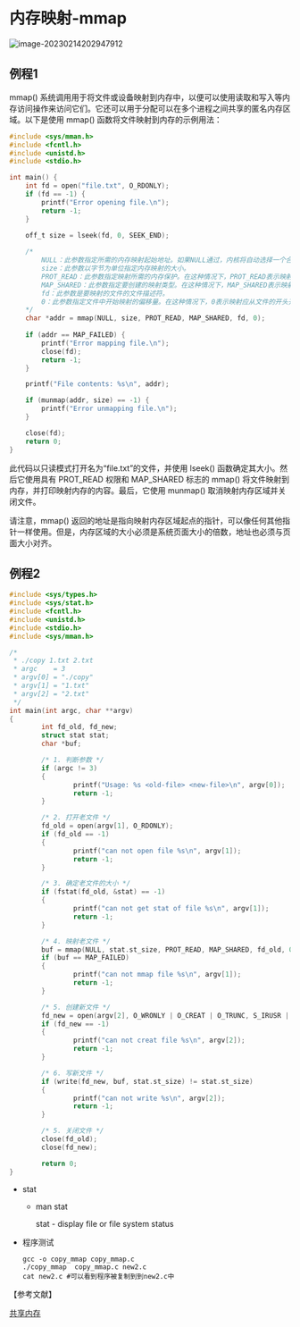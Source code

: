 # 内存映射-mmap

![image-20230214202947912](https://pic-1304959529.cos.ap-guangzhou.myqcloud.com/DB/image-20230214202947912.png)

## 例程1

mmap() 系统调用用于将文件或设备映射到内存中，以便可以使用读取和写入等内存访问操作来访问它们。它还可以用于分配可以在多个进程之间共享的匿名内存区域。以下是使用 mmap() 函数将文件映射到内存的示例用法：

```c
#include <sys/mman.h>
#include <fcntl.h>
#include <unistd.h>
#include <stdio.h>

int main() {
    int fd = open("file.txt", O_RDONLY);
    if (fd == -1) {
        printf("Error opening file.\n");
        return -1;
    }

    off_t size = lseek(fd, 0, SEEK_END);
    
    /*
    	NULL：此参数指定所需的内存映射起始地址。如果NULL通过，内核将自动选择一个合适的地址。
    	size：此参数以字节为单位指定内存映射的大小。
    	PROT_READ：此参数指定映射所需的内存保护。在这种情况下，PROT_READ表示映射应该是只读的。
    	MAP_SHARED：此参数指定要创建的映射类型。在这种情况下，MAP_SHARED表示映射应该与也映射同一文件的其他进程共享。
    	fd：此参数是要映射的文件的文件描述符。
    	0：此参数指定文件中开始映射的偏移量。在这种情况下，0表示映射应从文件的开头开始。
    */
    char *addr = mmap(NULL, size, PROT_READ, MAP_SHARED, fd, 0);
    
    if (addr == MAP_FAILED) {
        printf("Error mapping file.\n");
        close(fd);
        return -1;
    }

    printf("File contents: %s\n", addr);

    if (munmap(addr, size) == -1) {
        printf("Error unmapping file.\n");
    }

    close(fd);
    return 0;
}

```

此代码以只读模式打开名为“file.txt”的文件，并使用 lseek() 函数确定其大小。然后它使用具有 PROT_READ 权限和 MAP_SHARED 标志的 mmap() 将文件映射到内存，并打印映射内存的内容。最后，它使用 munmap() 取消映射内存区域并关闭文件。

请注意，mmap() 返回的地址是指向映射内存区域起点的指针，可以像任何其他指针一样使用。但是，内存区域的大小必须是系统页面大小的倍数，地址也必须与页面大小对齐。



## 例程2

```C
#include <sys/types.h>
#include <sys/stat.h>
#include <fcntl.h>
#include <unistd.h>
#include <stdio.h>
#include <sys/mman.h>

/*
 * ./copy 1.txt 2.txt
 * argc    = 3
 * argv[0] = "./copy"
 * argv[1] = "1.txt"
 * argv[2] = "2.txt"
 */
int main(int argc, char **argv)
{
        int fd_old, fd_new;
        struct stat stat;
        char *buf;

        /* 1. 判断参数 */
        if (argc != 3)
        {
                printf("Usage: %s <old-file> <new-file>\n", argv[0]);
                return -1;
        }

        /* 2. 打开老文件 */
        fd_old = open(argv[1], O_RDONLY);
        if (fd_old == -1)
        {
                printf("can not open file %s\n", argv[1]);
                return -1;
        }

        /* 3. 确定老文件的大小 */
        if (fstat(fd_old, &stat) == -1)
        {
                printf("can not get stat of file %s\n", argv[1]);
                return -1;
        }

        /* 4. 映射老文件 */
        buf = mmap(NULL, stat.st_size, PROT_READ, MAP_SHARED, fd_old, 0);
        if (buf == MAP_FAILED)
        {
                printf("can not mmap file %s\n", argv[1]);
                return -1;
        }

        /* 5. 创建新文件 */
        fd_new = open(argv[2], O_WRONLY | O_CREAT | O_TRUNC, S_IRUSR | S_IWUSR | S_IRGRP | S_IWGRP | S_IROTH | S_IWOTH);
        if (fd_new == -1)
        {
                printf("can not creat file %s\n", argv[2]);
                return -1;
        }

        /* 6. 写新文件 */
        if (write(fd_new, buf, stat.st_size) != stat.st_size)
        {
                printf("can not write %s\n", argv[2]);
                return -1;
        }

        /* 5. 关闭文件 */
        close(fd_old);
        close(fd_new);

        return 0;
}
```

- stat 

  - man stat

    stat - display file or file system status

- 程序测试

  ```shell
  gcc -o copy_mmap copy_mmap.c
  ./copy_mmap  copy_mmap.c new2.c
  cat new2.c #可以看到程序被复制到到new2.c中
  ```

【参考文献】

[共享内存](https://www.jianshu.com/p/096e1b58c678?u_atoken=41a3bca7-d07b-4551-93ff-79fb59a3f5ba&u_asession=012eBEsS3SrcAeCiZtKxSvnFrgo4VLAUv0mICexHWJJdviKiHBmLakAufMcwbqgjwZX0KNBwm7Lovlpxjd_P_q4JsKWYrT3W_NKPr8w6oU7K_YgnIbvQcQhnJVE_BnMOC5E3kHBSeC3ycZ3R-DrPYY52BkFo3NEHBv0PZUm6pbxQU&u_asig=05tEfbUPn5RoZXdCNUGkmmDaGElpOhZoOewMJAUo2FSJU3BESEuMcjXmDTPkY2bH8JYhLZv5b7gGZMtT9VkJeSS-xHyDwGKoOS8hZMb3ranQZG79wHrN_cAupsh7vVQNmpSS6PKQvJvPz4weuO3fy8bwFMwudA4smgzRdjQ_5THXP9JS7q8ZD7Xtz2Ly-b0kmuyAKRFSVJkkdwVUnyHAIJzWHbBlYOnd5BY7GRQyyMeVzBStTJBcUTS8XSwVi9X-uMWrnxlgSSvoRYzeD7jclHWe3h9VXwMyh6PgyDIVSG1W8f_aWkwfbzL9ulnt7JbBelxPV46rxeunwwnCjSohRo2NvyeaX3fHnDH19A_oh0u2WbZLBp6JY2UOjS4PtvZ7YPmWspDxyAEEo4kbsryBKb9Q&u_aref=pyCPYM6xbnmxvtynjLNgd%2FyCU7c%3D)